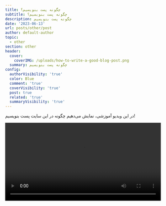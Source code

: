 ```yaml
---
title: چگونه پست بنویسیم؟
subtitle: چگونه پست بنویسیم؟
description: چگونه پست بنویسیم
date: '2023-06-13'
url: posts/other/post
author: default-author
topic:
  - other
section: other
header:
  cover:
    coverIMG: /uploads/how-to-write-a-good-blog-post.png
  summary: چگونه پست بنویسیم
config:
  authorVisibility: 'true'
  color: Blue
  comment: 'true'
  coverVisibility: 'true'
  post: true
  related: 'true'
  summaryVisibility: 'true'
---
```

در این ویدیو آموزشی، نمایش می‌دهیم چگونه در این سایت پست بنویسیم!

<video width="100%" autoplay="autoplay" controls="controls">

<source src="https://github-production-user-asset-6210df.s3.amazonaws.com/64494086/245747733-424f2213-ef7d-4d70-b0c5-0736f9ee3d51.mp4" type="video/mp4">

</video>
